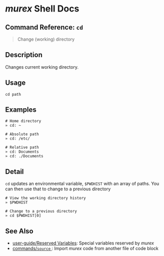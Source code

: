 # _murex_ Shell Docs

## Command Reference: `cd`

> Change (working) directory

## Description

Changes current working directory.

## Usage

    cd path

## Examples

    # Home directory
    » cd: ~ 
    
    # Absolute path
    » cd: /etc/
    
    # Relative path
    » cd: Documents
    » cd: ./Documents

## Detail

`cd` updates an environmental variable, `$PWDHIST` with an array of paths.
You can then use that to change to a previous directory

    # View the working directory history
    » $PWDHIST
    
    # Change to a previous directory
    » cd $PWDHIST[0]

## See Also

* [user-guide/Reserved Variables](../user-guide/reserved-vars.md):
  Special variables reserved by _murex_
* [commands/`source` ](../commands/source.md):
  Import _murex_ code from another file of code block